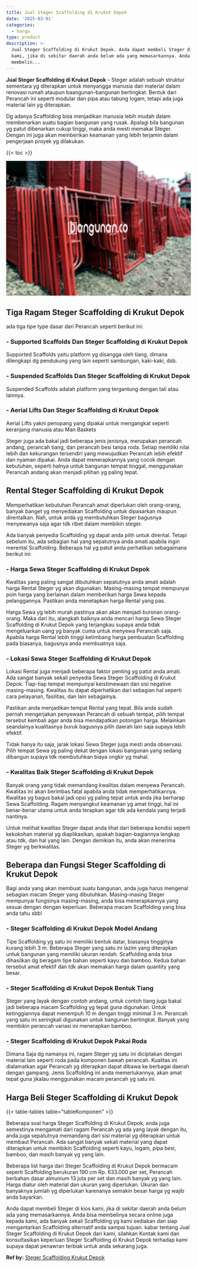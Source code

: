 ```yaml
---
title: Jual Steger Scaffolding di Krukut Depok
date: '2025-03-01'
categories:
  - harga
type: product
description: >-
  Jual Steger Scaffolding di Krukut Depok. Anda dapat membeli Steger di kios
  kami, jika di sekitar daerah anda belum ada yang memasarkannya. Anda bisa
  membelin...
---
```


**Jual Steger Scaffolding di Krukut Depok** – Steger adalah sebuah struktur sementara yg diterapkan untuk menyangga manusia dan material dalam renovasi rumah ataupun baangunan-bangunan bertingkat. Bentuk dari Perancah ini seperti modular dan pipa atau tabung logam, tetapi ada juga material lain yg diterapkan.

Dg adanya Scaffolding bisa menjadikan manusia lebih mudah dalam membenarkan suatu bagian bangunan yang rusak. Apalagi bila bangunan yg patut dibenarkan cukup tinggi, maka anda mesti memakai Steger. Dengan ini juga akan memberikan keamanan yang lebih terjamin dalam pengerjaan proyek yg dilakukan.

{{< toc >}}

![Jual Steger Scaffolding di Krukut Depok](/images/sewa-scaffolding-steger-08.png)

## Tiga Ragam Steger Scaffolding di Krukut Depok

ada tiga tipe type dasar dari Perancah seperti berikut ini:

### \- Supported Scaffolds Dan Steger Scaffolding di Krukut Depok

Supported Scaffolds yaitu platform yg disangga oleh tiang, dimana dilengkapi dg pendukung yang lain seperti sambungan, kaki-kaki, dsb.

### \- Suspended Scaffolds Dan Steger Scaffolding di Krukut Depok

Suspended Scaffolds adalah platform yang tergantung dengan tali atau lainnya.

### \- Aerial Lifts Dan Steger Scaffolding di Krukut Depok

Aerial Lifts yakni penopang yang dipakai untuk mengangkat seperti keranjang manusia atau Man Baskets

Steger juga ada bakal jadi beberapa jenis jenisnya, merupakan perancah andang, perancah tiang, dan perancah besi tanpa roda. Setiap memiliki nilai lebih dan kekurangan tersendiri yang mewujudkan Perancah lebih efektif dan nyaman dipakai. Anda dapat menerapkannya yang cocok dengan kebutuhan, seperti halnya untuk bangunan tempat tinggal, menggunakan Perancah andang akan menjadi pilihan yg paling tepat.

## Rental Steger Scaffolding di Krukut Depok

Memperhatikan kebutuhan Perancah amat diperlukan oleh orang-orang, banyak banget yg menyediakan Scaffolding untuk dipasarkan maupun direntalkan. Nah, untuk anda yg membutuhkan Steger bagusnya menyewanya saja agar tdk ribet dalam membikin steger.

Ada banyak penyedia Scaffolding yg dapat anda pilih untuk dirental. Tetapi sebelum itu, ada sebagian hal yang sepatutnya anda amati apabila ingin merental Scaffolding. Beberapa hal yg patut anda perhatikan sebagaimana berikut ini:

### \- Harga Sewa Steger Scaffolding di Krukut Depok

Kwalitas yang paling sangat dibutuhkan sepatutnya anda amati adalah harga Rental Steger yg akan digunakan. Masing-masing tempat mempunyai poin harga yang berlainan dalam memberikan harga Sewa kepada pelanggannya. Pastikan anda menetapkan harga Rental yang pas.

Harga Sewa yg lebih murah pastinya akan akan menjadi buronan orang-orang. Maka dari itu, alangkah baiknya anda mencari harga Sewa Steger Scaffolding di Krukut Depok yang terjangkau supaya anda tidak mengeluarkan uang yg banyak cuma untuk menyewa Perancah saja. Apabila harga Rental lebih tinggi ketimbang harga pembuatan Scaffolding pada biasanya, bagusnya anda membuatnya saja.

### \- Lokasi Sewa Steger Scaffolding di Krukut Depok

Lokasi Rental juga menjadi beberapa faktor penting yg patut anda amati. Ada sangat banyak sekali penyedia Sewa Steger Scaffolding di Krukut Depok. Tiap-tiap tempat mempunyai keistimewaan dan sisi negative masing-masing. Kwalitas itu dapat diperhatikan dari sebagian hal seperti cara pelayanan, fasilitas, dan lain sebagainya.

Pastikan anda menjadikan tempat Rental yang tepat. Bila anda sudah pernah mengerjakan penyewaan Perancah di sebuah tempat, pilih tempat tersebut kembali agar anda bisa mendapatkan potongan harga. Melainkan seandainya kualitasnya buruk bagusnya pilih daerah lain saja supaya lebih efektif.

Tidak hanya itu saja, jarak lokasi Sewa Steger juga mesti anda observasi. Pilih tempat Sewa yg paling dekat dengan lokasi bangunan yang sedang dibangun supaya tdk membutuhkan biaya ongkir yg mahal.

### \- Kwalitas Baik Steger Scaffolding di Krukut Depok

Banyak orang yang tidak memandang kwalitas dalam menyewa Perancah. Kwalitas ini akan berimbas fatal apabila anda tidak memperhatikannya. Kwalitas yg bagus bakal jadi opsi yg paling tepat untuk anda jika berharap Sewa Scaffolding. Ragam menyangkut keamanan yg amat tinggi, hal ini benar-benar utama untuk anda terapkan agar tdk ada kendala yang terjadi nantinya.

Untuk melihat kwalitas Steger dapat anda lihat dari beberapa kondisi seperti kekokohan material yg diaplikasikan, apakah bagian-bagiannya lengkap atau tdk, dan hal yang lain. Dengan demikian itu, anda akan menerima Steger yg berkwalitas.

## Beberapa dan Fungsi Steger Scaffolding di Krukut Depok

Bagi anda yang akan membuat suatu bangunan, anda juga harus mengenal sebagian macam Steger yang dibutuhkan. Masing-masing Steger mempunyai fungsinya masing-masing, anda bisa menerapkannya yang sesuai dengan dengan keperluan. Beberapa macam Scaffolding yang bisa anda tahu sbb!

### \- Steger Scaffolding di Krukut Depok Model Andang

Tipe Scaffolding yg satu ini memiliki bentuk datar, biasanya tingginya kurang lebih 3 m. Beberapa Steger yang satu ini lazim yang diterapkan untuk bangunan yang memiliki ukuran rendah. Scaffolding anda bisa dihasilkan dg beragam tipe bahan seperti kayu dan bamboo. Kedua bahan tersebut amat efektif dan tdk akan memakan harga dalam quantity yang besar.

### \- Steger Scaffolding di Krukut Depok Bentuk Tiang

Steger yang layak dengan contoh andang, untuk contoh tiang juga bakal jadi beberapa macam Scaffolding yg tepat guna digunakan. Untuk ketinggiannya dapat menempuh 10 m dengan tinggi minimal 3 m. Perancah yang satu ini seringkali digunakan untuk bangunan bertingkat. Banyak yang membikin perancah variasi ini menerapkan bamboo.

### \- Steger Scaffolding di Krukut Depok Pakai Roda

Dimana Saja dg namanya ini, ragam Steger yg satu ini diciptakan dengan material lain seperti roda pada komponen bawah perancah. Kualitas ini dialamatkan agar Perancah yg diterapkan dapat dibawa ke berbagai daerah dengan gampang. Jenis Scaffolding ini anda memerlukannya, akan amat tepat guna jikalau menggunakan macam perancah yg satu ini.

## Harga Beli Steger Scaffolding di Krukut Depok

{{< table-tables table="tableKomponen" >}}

Beberapa soal harga Steger Scaffolding di Krukut Depok, anda juga semestinya mengamati dari ragam Perancah yg ada yang layak dengan itu, anda juga sepatutnya memandang dari sisi material yg diterapkan untuk membaut Perancah. Ada sangat banyak sekali material yang dapat diterapkan untuk membikin Scaffolding seperti kayu, logam, pipa besi, bamboo, dan masih banyak yg yang lain.

Beberapa list harga dari Steger Scaffolding di Krukut Depok bermacam seperti Scaffolding berukuran 190 cm Rp. 633.000 per set, Perancah berbahan dasar almunium 13 juta per set dan masih banyak yg yang lain. Harga diatur oleh material dan ukuran yang diperlukan. Ukuran dan banyaknya jumlah yg diperlukan karenanya semakin besar harga yg wajib anda bayarkan.

Anda dapat membeli Steger di kios kami, jika di sekitar daerah anda belum ada yang memasarkannya. Anda bisa membelinya secara online juga kepada kami, ada banyak sekali Scaffolding yg kami sediakan dan siap mengantarkan Scaffolding alternatif anda sampai tujuan. kabar tentang Jual Steger Scaffolding di Krukut Depok dari kami, silahkan Kontak kami dan konsultasikan keperluan Steger Scaffolding di Krukut Depok terhadap kami supaya dapat penawran terbiak untuk anda sekarang juga.

**Ref by:** [Steger Scaffolding Krukut Depok](https://id.wikipedia.org/wiki/Steger)
